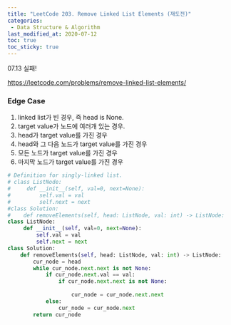 ```yaml
---
title: "LeetCode 203. Remove Linked List Elements (재도전)"
categories:
 - Data Structure & Algorithm
last_modified_at: 2020-07-12
toc: true
toc_sticky: true
---
```


07.13 실패!

<https://leetcode.com/problems/remove-linked-list-elements/>

### Edge Case

1. linked list가 빈 경우, 즉 head is None.
2. target value가 노드에 여러개 있는 경우.
3. head가 target value를 가진 경우
4. head와 그 다음 노드가 target value를 가진 경우
5. 모든 노드가 target value를 가진 경우
6. 마지막 노드가 target value를 가진 경우

```python
# Definition for singly-linked list.
# class ListNode:
#     def __init__(self, val=0, next=None):
#         self.val = val
#         self.next = next
#class Solution:
#    def removeElements(self, head: ListNode, val: int) -> ListNode:
class ListNode:
     def __init__(self, val=0, next=None):
         self.val = val
         self.next = next
class Solution:
    def removeElements(self, head: ListNode, val: int) -> ListNode:
        cur_node = head
        while cur_node.next.next is not None:
            if cur_node.next.val == val:
                if cur_node.next.next is not None:
                    
                    cur_node = cur_node.next.next
            else:
                cur_node = cur_node.next
        return cur_node
```